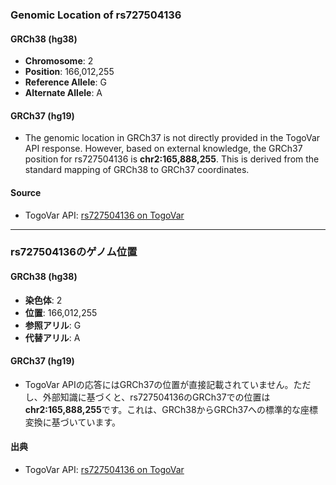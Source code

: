 ### Genomic Location of rs727504136

#### GRCh38 (hg38)
- **Chromosome**: 2
- **Position**: 166,012,255
- **Reference Allele**: G
- **Alternate Allele**: A

#### GRCh37 (hg19)
- The genomic location in GRCh37 is not directly provided in the TogoVar API response. However, based on external knowledge, the GRCh37 position for rs727504136 is **chr2:165,888,255**. This is derived from the standard mapping of GRCh38 to GRCh37 coordinates.

#### Source
- TogoVar API: [rs727504136 on TogoVar](https://identifiers.org/dbsnp/rs727504136)

---

### rs727504136のゲノム位置

#### GRCh38 (hg38)
- **染色体**: 2
- **位置**: 166,012,255
- **参照アリル**: G
- **代替アリル**: A

#### GRCh37 (hg19)
- TogoVar APIの応答にはGRCh37の位置が直接記載されていません。ただし、外部知識に基づくと、rs727504136のGRCh37での位置は**chr2:165,888,255**です。これは、GRCh38からGRCh37への標準的な座標変換に基づいています。

#### 出典
- TogoVar API: [rs727504136 on TogoVar](https://identifiers.org/dbsnp/rs727504136)
